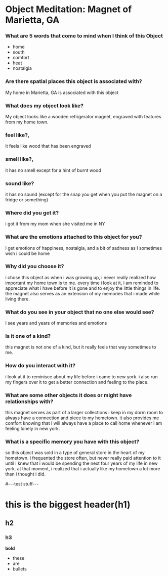 # Object Meditation: Magnet of Marietta, GA

### What are 5 words that come to mind when I think of this Object
- home
- south
- comfort
- heat
- nostalgia

### Are there spatial places this object is associated with?
My home in Marietta, GA is associated with this object
### What does my object look like?
My object looks like a wooden refrigerator magnet, engraved with features from my home town.
### feel like?,
it feels like wood that has been engraved
### smell like?,
it has no smell except for a hint of burnt wood
### sound like?
it has no sound (except for the snap you get when you put the magnet on a fridge or something)
### Where did you get it?
i got it from my mom when she visited me in NY
### What are the emotions attached to this object for you?
I get emotions of happiness, nostalgia, and a bit of sadness as I sometimes wish i could be home
### Why did you choose it?
i chose this object as when i was growing up, i never really realized how important my home town is to me.
every time i look at it, i am reminded to appreciate what i have before it is gone and to enjoy the little things in life.
the magnet also serves as an extension of my memories that i made while living there.
### What do you see in your object that no one else would see?
I see years and years of memories and emotions
### Is it one of a kind?
this magnet is not one of a kind, but it really feels that way sometimes to me.
### How do you interact with it?
i look at it to reminisce about my life before i came to new york.
i also run my fingers over it to get a better connection and feeling to the place.  
### What are some other objects it does or might have relationships with?
this magnet serves as part of a larger collections i keep in my dorm room to always have a connection and piece to my hometown.
it also provides me comfort knowing that i will always have a place to call home whenever i am feeling lonely in new york.
### What is a specific memory you have with this object?
so this object was sold in a type of general store in the heart of my hometown. i frequented the store often, but never really
paid attention to it until i knew that i would be spending the next four years of my life in new york. at that moment, i realized
that i actually like my hometown a lot more than i thought i did.











#---test stuff---
# this is the biggest header(h1)
## h2
### h3

**bold**
- these
- are
- bullets
